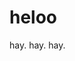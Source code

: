 <!--
title: hello
tags: a, b, c
publishStatus: draft
license: cc-40-by-nd
notifyFollowers: true
-->

# heloo

hay.
hay.
hay.